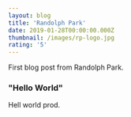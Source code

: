 ```yaml
---
layout: blog
title: 'Randolph Park'
date: 2019-01-28T00:00:00.000Z
thumbnail: /images/rp-logo.jpg
rating: '5'
---
```

First blog post from Randolph Park.

### "Hello World"

Hell world prod.
